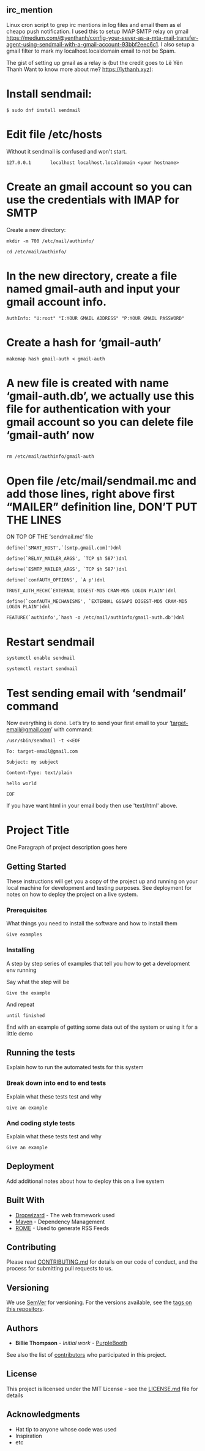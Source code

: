 ## irc_mention

Linux cron script to grep irc mentions in log files and email them as el cheapo push notification.
I used this to setup IMAP SMTP relay on gmail https://medium.com/@yenthanh/config-your-sever-as-a-mta-mail-transfer-agent-using-sendmail-with-a-gmail-account-93bbf2eec6c1.
I also setup a gmail filter to mark my localhost.localdomain email to not be Spam.

The gist of setting up gmail as a relay is (but the credit goes to Lê Yên Thanh
Want to know more about me? https://lythanh.xyz):

# Install sendmail:

```
$ sudo dnf install sendmail
```

# Edit file /etc/hosts

Without it sendmail is confused and won't start.

```
127.0.0.1       localhost localhost.localdomain <your hostname>
```

# Create an gmail account so you can use the credentials with IMAP for SMTP

Create a new directory:

```
mkdir -m 700 /etc/mail/authinfo/

cd /etc/mail/authinfo/
```

# In the new directory, create a file named gmail-auth and input your gmail account info.

```
AuthInfo: "U:root" "I:YOUR GMAIL ADDRESS" "P:YOUR GMAIL PASSWORD"
```

# Create a hash for ‘gmail-auth’

```
makemap hash gmail-auth < gmail-auth
```

# A new file is created with name ‘gmail-auth.db’, we actually use this file for authentication with your gmail account so you can delete file ‘gmail-auth’ now

```

rm /etc/mail/authinfo/gmail-auth
```


# Open file /etc/mail/sendmail.mc and add those lines, right above first “MAILER” definition line, DON’T PUT THE LINES 
ON TOP OF THE ‘sendmail.mc’ file

```
define(`SMART_HOST',`[smtp.gmail.com]')dnl

define(`RELAY_MAILER_ARGS', `TCP $h 587')dnl

define(`ESMTP_MAILER_ARGS', `TCP $h 587')dnl

define(`confAUTH_OPTIONS', `A p')dnl

TRUST_AUTH_MECH(`EXTERNAL DIGEST-MD5 CRAM-MD5 LOGIN PLAIN')dnl

define(`confAUTH_MECHANISMS', `EXTERNAL GSSAPI DIGEST-MD5 CRAM-MD5 LOGIN PLAIN')dnl

FEATURE(`authinfo',`hash -o /etc/mail/authinfo/gmail-auth.db')dnl
```

# Restart sendmail

```
systemctl enable sendmail

systemctl restart sendmail
```

# Test sending email with ‘sendmail’ command

Now everything is done. Let’s try to send your first email to your ‘target-email@gmail.com’ with command:

```
/usr/sbin/sendmail -t <<EOF

To: target-email@gmail.com

Subject: my subject

Content-Type: text/plain

hello world

EOF
```

If you have want html in your email body then use 'text/html' above.

# Project Title

One Paragraph of project description goes here

## Getting Started

These instructions will get you a copy of the project up and running on your local machine for development and testing purposes. See deployment for notes on how to deploy the project on a live system.

### Prerequisites

What things you need to install the software and how to install them

```
Give examples
```

### Installing

A step by step series of examples that tell you how to get a development env running

Say what the step will be

```
Give the example
```

And repeat

```
until finished
```

End with an example of getting some data out of the system or using it for a little demo

## Running the tests

Explain how to run the automated tests for this system

### Break down into end to end tests

Explain what these tests test and why

```
Give an example
```

### And coding style tests

Explain what these tests test and why

```
Give an example
```

## Deployment

Add additional notes about how to deploy this on a live system

## Built With

* [Dropwizard](http://www.dropwizard.io/1.0.2/docs/) - The web framework used
* [Maven](https://maven.apache.org/) - Dependency Management
* [ROME](https://rometools.github.io/rome/) - Used to generate RSS Feeds

## Contributing

Please read [CONTRIBUTING.md](https://gist.github.com/PurpleBooth/b24679402957c63ec426) for details on our code of conduct, and the process for submitting pull requests to us.

## Versioning

We use [SemVer](http://semver.org/) for versioning. For the versions available, see the [tags on this repository](https://github.com/your/project/tags). 

## Authors

* **Billie Thompson** - *Initial work* - [PurpleBooth](https://github.com/PurpleBooth)

See also the list of [contributors](https://github.com/your/project/contributors) who participated in this project.

## License

This project is licensed under the MIT License - see the [LICENSE.md](LICENSE.md) file for details

## Acknowledgments

* Hat tip to anyone whose code was used
* Inspiration
* etc
